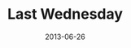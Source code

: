 ---
layout: message
category: message
series: "How to Build People"
title: "Last Wednesday"
date: 2013-06-26
video-description: "Last Wednesday 6.26"
video-title: "Last Wednesday 6.26"
video: "https://s3.amazonaws.com/crossroadsvideomessages/062613-LW.mp4"
video-poster: "https://www.crossroads.net/uploadedfiles/062613-LW-still.jpg"
audio-description: "Last Wednesday 6.26"
audio: "http://www.crossroads.net/players/media/hq/062613-LW.mp3"
audio-title: "Last Wednesday 6.26"
audio-duration: "54:50"
---